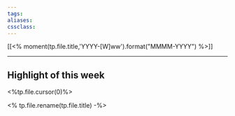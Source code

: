 ```yaml
---
tags:
aliases:
cssclass:
---
```


[[<% moment(tp.file.title,'YYYY-[W]ww').format("MMMM-YYYY") %>]]

---

## Highlight of this week
<%tp.file.cursor(0)%>

<% tp.file.rename(tp.file.title) -%>


